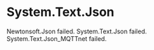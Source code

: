 # System.Text.Json

Newtonsoft.Json failed.
System.Text.Json failed.
System.Text.Json_MQTTnet failed.